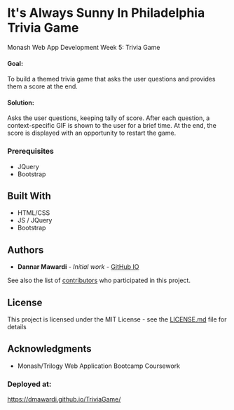 # It's Always Sunny In Philadelphia Trivia Game
Monash Web App Development Week 5: Trivia Game

#### Goal: 
To build a themed trivia game that asks the user questions and provides them a score at the end.

#### Solution:
Asks the user questions, keeping tally of score.  After each question, a context-specific GIF is shown to the user for a brief time.  At the end, the score is displayed with an opportunity to restart the game.


### Prerequisites

* JQuery
* Bootstrap

## Built With

* HTML/CSS
* JS / JQuery
* Bootstrap

## Authors

* **Dannar Mawardi** - *Initial work* - [GitHub IO](https://dmawardi.github.io)

See also the list of [contributors](https://github.com/dmawardi/project/contributors) who participated in this project.

## License

This project is licensed under the MIT License - see the [LICENSE.md](./LICENSE.md) file for details

## Acknowledgments

* Monash/Trilogy Web Application Bootcamp Coursework


### Deployed at:
https://dmawardi.github.io/TriviaGame/
